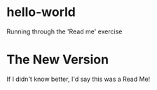 # hello-world
Running through the 'Read me' exercise

# The New Version
If I didn't know better, I'd say this was a Read Me! 


